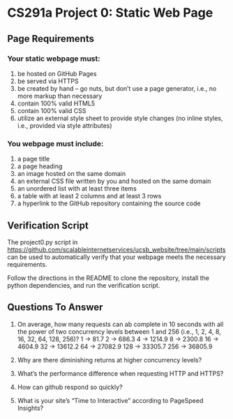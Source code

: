 # CS291a Project 0: Static Web Page

## Page Requirements
### Your static webpage must:
1. be hosted on GitHub Pages
2. be served via HTTPS
3. be created by hand – go nuts, but don’t use a page generator, i.e., no more markup than necessary
4. contain 100% valid HTML5
5. contain 100% valid CSS
6. utilize an external style sheet to provide style changes (no inline styles, i.e., provided via style attributes)

### You webpage must include:
1. a page title
2. a page heading
3. an image hosted on the same domain
4. an external CSS file written by you and hosted on the same domain
5. an unordered list with at least three items
6. a table with at least 2 columns and at least 3 rows
7. a hyperlink to the GitHub repository containing the source code

## Verification Script
The project0.py script in https://github.com/scalableinternetservices/ucsb_website/tree/main/scripts can be used to automatically verify that your webpage meets the necessary requirements.

Follow the directions in the README to clone the repository, install the python dependencies, and run the verification script.

## Questions To Answer
1. On average, how many requests can ab complete in 10 seconds with all the power of two concurrency levels between 1 and 256 (i.e., 1, 2, 4, 8, 16, 32, 64, 128, 256)?
  1 -> 81.7
  2 -> 686.3
  4 -> 1214.9
  8 -> 2300.8
  16 -> 4604.9
  32 -> 13612.2
  64 -> 27082.9
  128 -> 33305.7
  256 -> 36805.9
  
3. Why are there diminishing returns at higher concurrency levels?


5. What’s the performance difference when requesting HTTP and HTTPS?


7. How can github respond so quickly?


9. What is your site’s “Time to Interactive” according to PageSpeed Insights?
